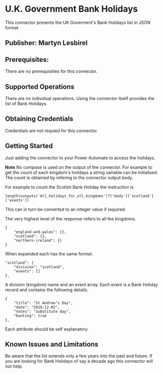 # U.K. Government Bank Holidays
This connector presents the UK Goverment's Bank Holidays list in JSON format

## Publisher: Martyn Lesbirel

## Prerequisites: 
There are no prerequisities for this connector.

## Supported Operations
There are no individual operations. Using the connector itself provides the list of Bank Holidays.

## Obtaining Credentials
Credentials are not requied for this connector.

## Getting Started
Just adding the connector to your Power Automate to access the holidays. 

**Note**
No compose is used on the output of the connector. For example to get the count of each kingdom's holidays a string variable can be initialised. The count is obtained by refering to the connector output body.

For example to count the Scotish Bank Holiday the instruction is 

`length(outputs('All_holidays_for_all_kingdoms')?['body']['scotland']['events'])`

This can in turn be converted to an integer value if required.

The very highest level of the response refers to all the kingdoms.

```
{
    "england-and-wales": {},
    "scotland": {},
    "northern-ireland": {}
}
```

When expanded each has the same format.

```
"scotland": {
    "division": "scotland",
    "events": []
},
```

A division (kingdom) name and an event array. Each event is a Bank Holiday record and contains the following details.

```
{
    "title": "St Andrew’s Day",
    "date": "2019-12-02",
    "notes": "Substitute day",
    "bunting": true
},
```

Each attribute should be self explanatory.

## Known Issues and Limitations
Be aware that the list extends only a few years into the past and future. If you are looking for Bank Holidays of say a decade ago this connector will not help.
